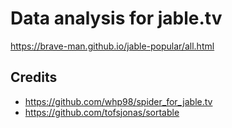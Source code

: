 # Data analysis for jable.tv

https://brave-man.github.io/jable-popular/all.html

## Credits

- https://github.com/whp98/spider_for_jable.tv
- https://github.com/tofsjonas/sortable
